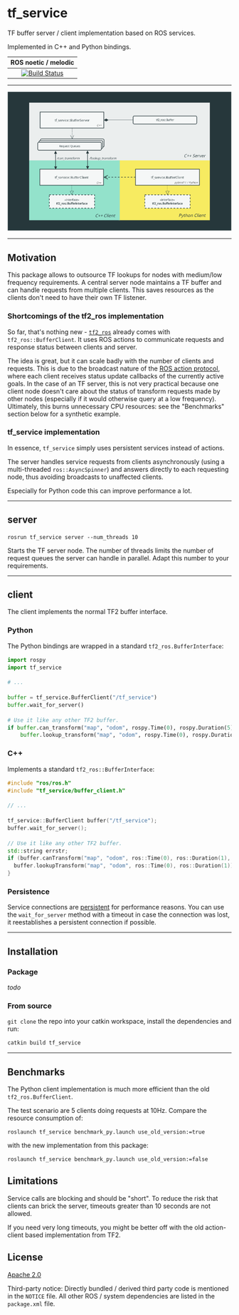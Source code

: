 # tf_service

TF buffer server / client implementation based on ROS services.

Implemented in C++ and Python bindings.

| ROS noetic / melodic |
| :---: |
| [![Build Status](https://travis-ci.org/magazino/tf_service.svg?branch=master)](https://travis-ci.org/magazino/tf_service) |

---

![diagram](diagram.png)

---

## Motivation

This package allows to outsource TF lookups for nodes with medium/low frequency requirements.
A central server node maintains a TF buffer and can handle requests from multiple clients.
This saves resources as the clients don't need to have their own TF listener.

### Shortcomings of the tf2_ros implementation

So far, that's nothing new - [`tf2_ros`](https://github.com/ros/geometry2) already comes with `tf2_ros::BufferClient`.
It uses ROS actions to communicate requests and response status between clients and server.

The idea is great, but it can scale badly with the number of clients and requests.
This is due to the broadcast nature of the [ROS action protocol](http://wiki.ros.org/actionlib/DetailedDescription#Action_Interface_.26_Transport_Layer), where each client receives status update callbacks of the currently active goals.
In the case of an TF server, this is not very practical because one client node doesn't care about the status of transform requests made by other nodes (especially if it would otherwise query at a low frequency).
Ultimately, this burns unnecessary CPU resources: see the "Benchmarks" section below for a synthetic example.

### tf_service implementation

In essence, `tf_service` simply uses persistent services instead of actions.

The server handles service requests from clients asynchronously (using a multi-threaded `ros::AsyncSpinner`) and answers directly to each requesting node, thus avoiding broadcasts to unaffected clients.

Especially for Python code this can improve performance a lot.

---
## server

```
rosrun tf_service server --num_threads 10
```

Starts the TF server node. The number of threads limits the number of request queues the server can handle in parallel.
Adapt this number to your requirements.

---
## client

The client implements the normal TF2 buffer interface.

### Python

The Python bindings are wrapped in a standard `tf2_ros.BufferInterface`:

```python
import rospy                                                         
import tf_service

# ...

buffer = tf_service.BufferClient("/tf_service")
buffer.wait_for_server()

# Use it like any other TF2 buffer.
if buffer.can_transform("map", "odom", rospy.Time(0), rospy.Duration(5)):
    buffer.lookup_transform("map", "odom", rospy.Time(0), rospy.Duration(1))
```

### C++

Implements a standard `tf2_ros::BufferInterface`:

```cpp
#include "ros/ros.h"
#include "tf_service/buffer_client.h"

// ...

tf_service::BufferClient buffer("/tf_service");
buffer.wait_for_server();

// Use it like any other TF2 buffer.
std::string errstr;
if (buffer.canTransform("map", "odom", ros::Time(0), ros::Duration(1), &errstr)) {
  buffer.lookupTransform("map", "odom", ros::Time(0), ros::Duration(1));
}
```

### Persistence

Service connections are [persistent](http://wiki.ros.org/roscpp/Overview/Services#Persistent_Connections) for performance reasons.
You can use the `wait_for_server` method with a timeout in case the connection was lost, it reestablishes a persistent connection if possible.

---
## Installation

### Package

*todo*

### From source

`git clone` the repo into your catkin workspace, install the dependencies and run:

```bash
catkin build tf_service
```

---
## Benchmarks

The Python client implementation is much more efficient than the old `tf2_ros.BufferClient`.

The test scenario are 5 clients doing requests at 10Hz. Compare the resource consumption of:
```
roslaunch tf_service benchmark_py.launch use_old_version:=true
```
with the new implementation from this package:
```
roslaunch tf_service benchmark_py.launch use_old_version:=false
```

## Limitations

Service calls are blocking and should be "short".
To reduce the risk that clients can brick the server, timeouts greater than 10 seconds are not allowed.

If you need very long timeouts, you might be better off with the old action-client based implementation from TF2.

## License

[Apache 2.0](https://www.apache.org/licenses/LICENSE-2.0)

Third-party notice:
Directly bundled / derived third party code is mentioned in the `NOTICE` file.
All other ROS / system dependencies are listed in the `package.xml` file.
